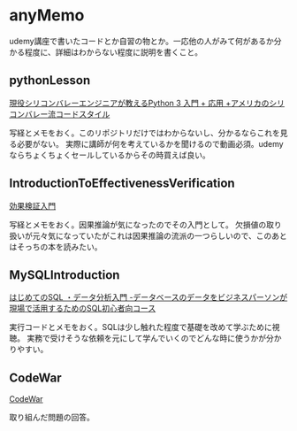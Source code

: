 # anyMemo 

udemy講座で書いたコードとか自習の物とか。一応他の人がみて何があるか分かる程度に、詳細はわからない程度に説明を書くこと。

## pythonLesson
[現役シリコンバレーエンジニアが教えるPython 3 入門 + 応用 +アメリカのシリコンバレー流コードスタイル](https://www.udemy.com/course/python-beginner/)

写経とメモをおく。このリポジトリだけではわからないし、分かるならこれを見る必要がない。
実際に講師が何を考えているかを聞けるので動画必須。udemyならちょくちょくセールしているからその時買えば良い。


## IntroductionToEffectivenessVerification
[効果検証入門](https://www.amazon.co.jp/%E5%8A%B9%E6%9E%9C%E6%A4%9C%E8%A8%BC%E5%85%A5%E9%96%80%E3%80%9C%E6%AD%A3%E3%81%97%E3%81%84%E6%AF%94%E8%BC%83%E3%81%AE%E3%81%9F%E3%82%81%E3%81%AE%E5%9B%A0%E6%9E%9C%E6%8E%A8%E8%AB%96-%E8%A8%88%E9%87%8F%E7%B5%8C%E6%B8%88%E5%AD%A6%E3%81%AE%E5%9F%BA%E7%A4%8E-%E5%AE%89%E4%BA%95-%E7%BF%94%E5%A4%AA/dp/4297111179)

写経とメモをおく。因果推論が気になったのでその入門として。
欠損値の取り扱いが元々気になっていたがこれは因果推論の流派の一つらしいので、このあとはそっちの本を読みたい。

## MySQLIntroduction
[はじめてのSQL ・データ分析入門 -データベースのデータをビジネスパーソンが現場で活用するためのSQL初心者向コース](https://www.udemy.com/course/standard-sql-for-beginners/)

実行コードとメモをおく。SQLは少し触れた程度で基礎を改めて学ぶために視聴。
実務で受けそうな依頼を元にして学んでいくのでどんな時に使うかが分かりやすい。

## CodeWar

[CodeWar](https://www.codewars.com/dashboard)

取り組んだ問題の回答。
